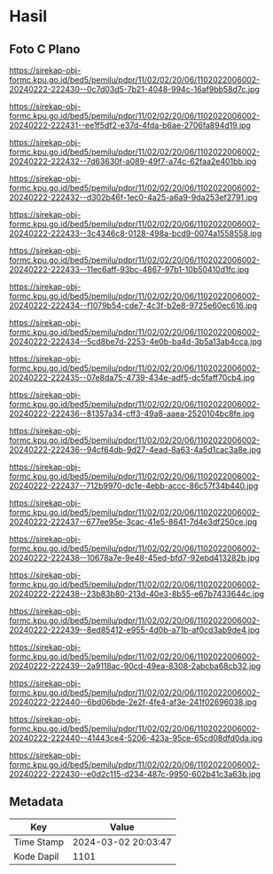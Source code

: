 # Hasil

## Foto C Plano

https://sirekap-obj-formc.kpu.go.id/bed5/pemilu/pdpr/11/02/02/20/06/1102022006002-20240222-222430--0c7d03d5-7b21-4048-994c-16af9bb58d7c.jpg

https://sirekap-obj-formc.kpu.go.id/bed5/pemilu/pdpr/11/02/02/20/06/1102022006002-20240222-222431--ee1f5df2-e37d-4fda-b6ae-2706fa894d19.jpg

https://sirekap-obj-formc.kpu.go.id/bed5/pemilu/pdpr/11/02/02/20/06/1102022006002-20240222-222432--7d63630f-a089-49f7-a74c-62faa2e401bb.jpg

https://sirekap-obj-formc.kpu.go.id/bed5/pemilu/pdpr/11/02/02/20/06/1102022006002-20240222-222432--d302b46f-1ec0-4a25-a6a9-9da253ef2791.jpg

https://sirekap-obj-formc.kpu.go.id/bed5/pemilu/pdpr/11/02/02/20/06/1102022006002-20240222-222433--3c4346c8-0128-498a-bcd9-0074a1558558.jpg

https://sirekap-obj-formc.kpu.go.id/bed5/pemilu/pdpr/11/02/02/20/06/1102022006002-20240222-222433--11ec6aff-93bc-4867-97b1-10b50410d1fc.jpg

https://sirekap-obj-formc.kpu.go.id/bed5/pemilu/pdpr/11/02/02/20/06/1102022006002-20240222-222434--f1079b54-cde7-4c3f-b2e8-9725e60ec616.jpg

https://sirekap-obj-formc.kpu.go.id/bed5/pemilu/pdpr/11/02/02/20/06/1102022006002-20240222-222434--5cd8be7d-2253-4e0b-ba4d-3b5a13ab4cca.jpg

https://sirekap-obj-formc.kpu.go.id/bed5/pemilu/pdpr/11/02/02/20/06/1102022006002-20240222-222435--07e8da75-4739-434e-adf5-dc5faff70cb4.jpg

https://sirekap-obj-formc.kpu.go.id/bed5/pemilu/pdpr/11/02/02/20/06/1102022006002-20240222-222436--81357a34-cff3-49a8-aaea-2520104bc8fe.jpg

https://sirekap-obj-formc.kpu.go.id/bed5/pemilu/pdpr/11/02/02/20/06/1102022006002-20240222-222436--94cf64db-9d27-4ead-8a63-4a5d1cac3a8e.jpg

https://sirekap-obj-formc.kpu.go.id/bed5/pemilu/pdpr/11/02/02/20/06/1102022006002-20240222-222437--712b9970-dc1e-4ebb-accc-86c57f34b440.jpg

https://sirekap-obj-formc.kpu.go.id/bed5/pemilu/pdpr/11/02/02/20/06/1102022006002-20240222-222437--677ee95e-3cac-41e5-8641-7d4e3df250ce.jpg

https://sirekap-obj-formc.kpu.go.id/bed5/pemilu/pdpr/11/02/02/20/06/1102022006002-20240222-222438--10678a7e-9e48-45ed-bfd7-92ebd413282b.jpg

https://sirekap-obj-formc.kpu.go.id/bed5/pemilu/pdpr/11/02/02/20/06/1102022006002-20240222-222438--23b83b80-213d-40e3-8b55-e67b7433644c.jpg

https://sirekap-obj-formc.kpu.go.id/bed5/pemilu/pdpr/11/02/02/20/06/1102022006002-20240222-222439--8ed85412-e955-4d0b-a71b-af0cd3ab9de4.jpg

https://sirekap-obj-formc.kpu.go.id/bed5/pemilu/pdpr/11/02/02/20/06/1102022006002-20240222-222439--2a9118ac-90cd-49ea-8308-2abcba68cb32.jpg

https://sirekap-obj-formc.kpu.go.id/bed5/pemilu/pdpr/11/02/02/20/06/1102022006002-20240222-222440--6bd06bde-2e2f-4fe4-af3e-241f02696038.jpg

https://sirekap-obj-formc.kpu.go.id/bed5/pemilu/pdpr/11/02/02/20/06/1102022006002-20240222-222440--41443ce4-5206-423a-95ce-65cd08dfd0da.jpg

https://sirekap-obj-formc.kpu.go.id/bed5/pemilu/pdpr/11/02/02/20/06/1102022006002-20240222-222430--e0d2c115-d234-487c-9950-602b41c3a63b.jpg


## Metadata

| Key        | Value               |
| ---------- | ------------------- |
| Time Stamp | 2024-03-02 20:03:47 |
| Kode Dapil | 1101                |



